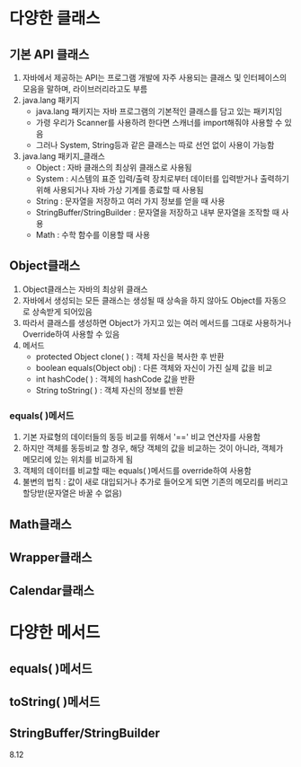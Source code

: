 # 다양한 클래스

## 기본 API 클래스

1. 자바에서 제공하는 API는 프로그램 개발에 자주 사용되는 클래스 및 인터페이스의 모음을 말하며,
라이브러리라고도 부름
2. java.lang 패키지
    - java.lang 패키지는 자바 프로그램의 기본적인 클래스를 담고 있는 패키지임
    - 가령 우리가 Scanner를 사용하려 한다면 스캐너를 import해줘야 사용할 수 있음
    - 그러나 System, String등과 같은 클래스는 따로 선언 없이 사용이 가능함
3. java.lang 패키지_클래스
    - Object : 자바 클래스의 최상위 클래스로 사용됨
    - System : 시스템의 표준 입력/출력 장치로부터 데이터를 입력받거나 출력하기 위해 사용되거나 자바 가상 기계를 종료할 때 사용됨
    - String : 문자열을 저장하고 여러 가지 정보를 얻을 때 사용
    - StringBuffer/StringBuilder : 문자열을 저장하고 내부 문자열을 조작할 때 사용
    - Math : 수학 함수를 이용할 때 사용

## Object클래스

1. Object클래스는 자바의 최상위 클래스
2. 자바에서 생성되는 모든 클래스는 생성될 때 상속을 하지 않아도 Object를 자동으로 상속받게 되어있음
3. 따라서 클래스를 생성하면 Object가 가지고 있는 여러 메서드를 그대로 사용하거나 Override하여 사용할 수 있음
4. 메서드
    - protected Object clone( ) : 객체 자신을 복사한 후 반환
    - boolean equals(Object obj) : 다른 객체와 자신이 가진 실제 값을 비교
    - int hashCode( ) : 객체의 hashCode 값을 반환
    - String toString( ) : 객체 자신의 정보를 반환

### equals( )메서드

1. 기본 자료형의 데이터들의 동등 비교를 위해서 '==' 비교 연산자를 사용함
2. 하지만 객체를 동등비교 할 경우, 해당 객체의 값을 비교하는 것이 아니라, 객체가 메모리에 있는 위치를 비교하게 됨
3. 객체의 데이터를 비교할 때는 equals( )메서드를 override하여 사용함
4. 불변의 법칙 : 값이 새로 대입되거나 추가로 들어오게 되면 기존의 메모리를 버리고 할당받(문자열은 바꿀 수 없음)


## Math클래스

## Wrapper클래스

## Calendar클래스

# 다양한 메서드

## equals( )메서드

## toString( )메서드

## StringBuffer/StringBuilder

8.12

